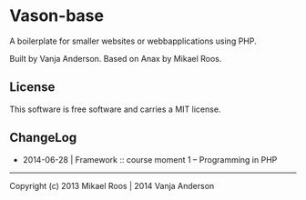 Vason-base
==================
 
A boilerplate for smaller websites or webbapplications using PHP.
 
Built by Vanja Anderson. Based on Anax by Mikael Roos.
 
License 
------------------
 
This software is free software and carries a MIT license.
 
ChangeLog
------------------
* 2014-06-28 | Framework :: course moment 1 – Programming in PHP


 
------------------
 
Copyright (c) 2013 Mikael Roos | 2014 Vanja Anderson